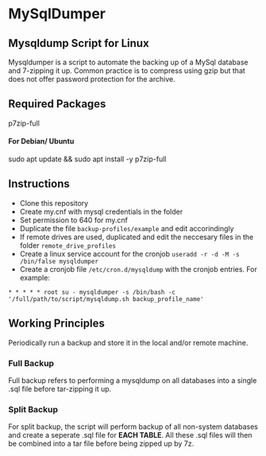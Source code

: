 # MySqlDumper

## Mysqldump Script for Linux
Mysqldumper is a script to automate the backing up of a MySql database and 7-zipping it up.
Common practice is to compress using gzip but that does not offer password protection for the archive.

## Required Packages
p7zip-full

#### For Debian/ Ubuntu
sudo apt update && sudo apt install -y p7zip-full

## Instructions
- Clone this repository
- Create my.cnf with mysql credentials in the folder
- Set permission to 640 for my.cnf
- Duplicate the file `backup-profiles/example` and edit accorindingly
- If remote drives are used, duplicated and edit the neccesary files in the folder `remote_drive_profiles`
- Create a linux service account for the cronjob `useradd -r -d -M -s /bin/false mysqldumper`
- Create a cronjob file `/etc/cron.d/mysqldump` with the cronjob entries. For example:
```
* * * * * root su - mysqldumper -s /bin/bash -c '/full/path/to/script/mysqldump.sh backup_profile_name'
```

## Working Principles
Periodically run a backup and store it in the local and/or remote machine.

### Full Backup
Full backup refers to performing a mysqldump on all databases into a single .sql file before tar-zipping it up.

### Split Backup
For split backup, the script will perform backup of all non-system databases and create a seperate .sql file for __EACH TABLE__. All these .sql files will then be combined into a tar file before being zipped up by 7z.
